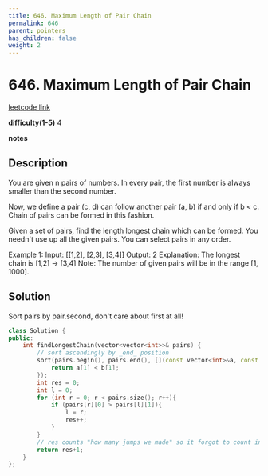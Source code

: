 ```yaml
---
title: 646. Maximum Length of Pair Chain
permalink: 646
parent: pointers
has_children: false
weight: 2
---
```

# 646. Maximum Length of Pair Chain
[leetcode link](https://leetcode.com/problems/maximum-length-of-pair-chain/)

**difficulty(1-5)** 
4

**notes**   


## Description
You are given n pairs of numbers. In every pair, the first number is always smaller than the second number.

Now, we define a pair (c, d) can follow another pair (a, b) if and only if b < c. Chain of pairs can be formed in this fashion.

Given a set of pairs, find the length longest chain which can be formed. You needn't use up all the given pairs. You can select pairs in any order.

Example 1:
Input: [[1,2], [2,3], [3,4]]
Output: 2
Explanation: The longest chain is [1,2] -> [3,4]
Note:
The number of given pairs will be in the range [1, 1000].

## Solution

Sort pairs by pair.second, don't care about first at all!

```c++
class Solution {
public:
    int findLongestChain(vector<vector<int>>& pairs) {
        // sort ascendingly by _end_ position
        sort(pairs.begin(), pairs.end(), [](const vector<int>&a, const vector<int>& b){
            return a[1] < b[1];
        }); 
        int res = 0;
        int l = 0; 
        for (int r = 0; r < pairs.size(); r++){
            if (pairs[r][0] > pairs[l][1]){
                l = r;
                res++;
            }
        }
        // res counts "how many jumps we made" so it forgot to count in the first item.
        return res+1;
    }
};
```


